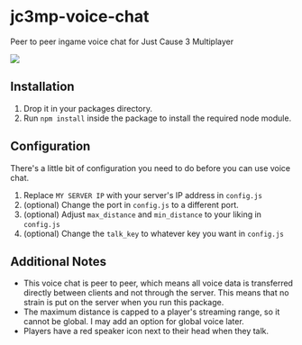# jc3mp-voice-chat
Peer to peer ingame voice chat for Just Cause 3 Multiplayer

![](https://i.imgur.com/zha9X7c.png)

## Installation
1. Drop it in your packages directory.
2. Run `npm install` inside the package to install the required node module.

## Configuration
There's a little bit of configuration you need to do before you can use voice chat.

1. Replace `MY SERVER IP` with your server's IP address in `config.js`
2. (optional) Change the port in `config.js` to a different port.
3. (optional) Adjust `max_distance` and `min_distance` to your liking in `config.js`
4. (optional) Change the `talk_key` to whatever key you want in `config.js`

## Additional Notes
- This voice chat is peer to peer, which means all voice data is transferred directly between clients and not through the server. This means that no strain is put on the server when you run this package.
- The maximum distance is capped to a player's streaming range, so it cannot be global. I may add an option for global voice later.
- Players have a red speaker icon next to their head when they talk.